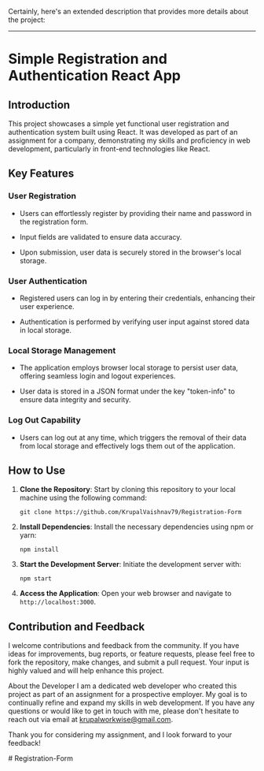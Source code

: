 Certainly, here's an extended description that provides more details about the project:

---

# Simple Registration and Authentication React App

## Introduction

This project showcases a simple yet functional user registration and authentication system built using React. It was developed as part of an assignment for a company, demonstrating my skills and proficiency in web development, particularly in front-end technologies like React.

## Key Features

### User Registration

- Users can effortlessly register by providing their name and password in the registration form.

- Input fields are validated to ensure data accuracy.

- Upon submission, user data is securely stored in the browser's local storage.

### User Authentication

- Registered users can log in by entering their credentials, enhancing their user experience.

- Authentication is performed by verifying user input against stored data in local storage.

### Local Storage Management

- The application employs browser local storage to persist user data, offering seamless login and logout experiences.

- User data is stored in a JSON format under the key "token-info" to ensure data integrity and security.

### Log Out Capability

- Users can log out at any time, which triggers the removal of their data from local storage and effectively logs them out of the application.

## How to Use

1. **Clone the Repository**: Start by cloning this repository to your local machine using the following command:

   ```
   git clone https://github.com/KrupalVaishnav79/Registration-Form
   ```

2. **Install Dependencies**: Install the necessary dependencies using npm or yarn:

   ```
   npm install
   ```

3. **Start the Development Server**: Initiate the development server with:

   ```
   npm start
   ```

4. **Access the Application**: Open your web browser and navigate to `http://localhost:3000`.

## Contribution and Feedback

I welcome contributions and feedback from the community. If you have ideas for improvements, bug reports, or feature requests, please feel free to fork the repository, make changes, and submit a pull request. Your input is highly valued and will help enhance this project.

About the Developer
I am a dedicated web developer who created this project as part of an assignment for a prospective employer. My goal is to continually refine and expand my skills in web development. If you have any questions or would like to get in touch with me, please don't hesitate to reach out via email at krupalworkwise@gmail.com.

Thank you for considering my assignment, and I look forward to your feedback!

#   R e g i s t r a t i o n - F o r m 
 
 
